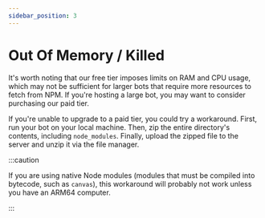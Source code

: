 ```yaml
---
sidebar_position: 3
---
```


# Out Of Memory / Killed

It's worth noting that our free tier imposes limits on RAM and CPU usage, which may not be sufficient for larger bots that require more resources to fetch from NPM. If you're hosting a large bot, you may want to consider purchasing our paid tier.

If you're unable to upgrade to a paid tier, you could try a workaround. First, run your bot on your local machine. Then, zip the entire directory's contents, including `node_modules`. Finally, upload the zipped file to the server and unzip it via the file manager.

:::caution

If you are using native Node modules (modules that must be compiled into bytecode, such as `canvas`), this workaround will probably not work unless you have an ARM64 computer.

:::
